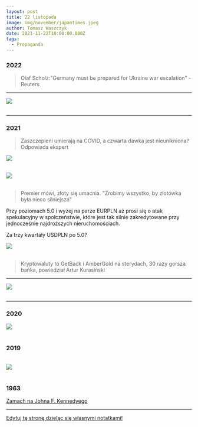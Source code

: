 ```yaml
---
layout: post
title: 22 listopada
image: img/november/japantimes.jpeg
author: Tomasz Waszczyk
date: 2021-11-22T10:00:00.000Z
tags:
  - Propaganda
---
```


### 2022

> Olaf Scholz:"Germany must be prepared for Ukraine war escalation" - Reuters

---

<img src="./img/november/szczepionki.jpg"><br><br>

---

### 2021

> Zaszczepieni umierają na COVID, a czwarta dawka jest nieunikniona? Odpowiada ekspert

<img src="./img/november/warszawaszczepi.jpg"><br><br>

<img src="./img/november/pracarodzina.jpg"><br><br>

> Premier mówi, złoty się umacnia. "Zrobimy wszystko, by złotówka była nieco silniejsza"

Przy poziomach 5.0 i wyżej na parze EURPLN aż prosi się o atak spekulacyjny w społczeństwie, które jest tak silnie zakredytowane przy jednocześnie najdroższych nieruchomościach.

Za trzy kwartały USDPLN po 5.0?

<img src="./img/november/premierpln.webp"><br><br>

> Kryptowaluty to GetBack i AmberGold na sterydach, 30 razy gorsza bańka, powiedział Artur Kurasiński

---

<img src="./img/november/swieta.jpeg"><br><br>

---

### 2020

<img src="./img/november/japantimes.jpeg"><br><br>

### 2019

<br>
<img src="./img/november/marszalek-konczyc.jpg"/><br><br>

### 1963

<a href="https://pl.wikipedia.org/wiki/Zamach_na_Johna_F._Kennedy%E2%80%99ego" target="_blank">Zamach na Johna F. Kennedyego</a>

---

<a href="https://github.com/TomaszWaszczyk/historia.waszczyk.com/edit/master/src/content/november-22.md" target="_blank">Edytuj tę stronę dzieląc się własnymi notatkami!</a>
